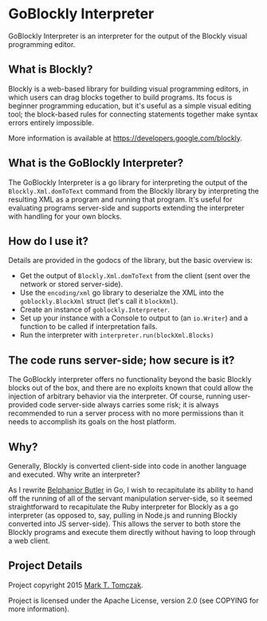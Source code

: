 GoBlockly Interpreter
=====================

GoBlockly Interpreter is an interpreter for the output of the Blockly visual programming editor.

What is Blockly?
----------------

Blockly is a web-based library for building visual programming editors, in which
users can drag blocks together to build programs. Its focus is beginner
programming education, but it's useful as a simple visual editing tool; the
block-based rules for connecting statements together make syntax errors entirely impossible.

More information is available at https://developers.google.com/blockly.

What is the GoBlockly Interpreter?
----------------------------------

The GoBlockly Interpreter is a go library for interpreting the output of the
`Blockly.Xml.domToText` command from the Blockly library by interpreting the
resulting XML as a program and running that program. It's useful for evaluating
programs server-side and supports extending the interpreter with handling for
your own blocks.

How do I use it?
----------------

Details are provided in the godocs of the library, but the basic overview is:

* Get the output of `Blockly.Xml.domToText` from the client (sent over the
  network or stored server-side).
* Use the `encoding/xml` go library to deserialze the XML into the
  `goblockly.BlockXml` struct (let's call it `blockXml`).
* Create an instance of `goblockly.Interpreter`.
* Set up your instance with a Console to output to (an `io.Writer`) and a
  function to be called if interpretation fails.
* Run the interpreter with `interpreter.run(blockXml.Blocks)`

The code runs server-side; how secure is it?
--------------------------------------------

The GoBlockly interpreter offers no functionality beyond the basic Blockly
blocks out of the box, and there are no exploits known that could allow the
injection of arbitrary behavior via the interpreter. Of course, running
user-provided code server-side always carries some risk; it is always
recommended to run a server process with no more permissions than it needs to
accomplish its goals on the host platform.

Why?
----

Generally, Blockly is converted client-side into code in another language and
executed. Why write an interpreter?

As I rewrite [Belphanior Butler](https://github.com/fixermark/belphanior-butler)
in Go, I wish to recapitulate its ability to hand off the running of all of the
servant manipulation server-side, so it seemed straightforward to recapitulate
the Ruby interpreter for Blockly as a go interpreter (as opposed to, say,
pulling in Node.js and running Blockly converted into JS server-side). This
allows the server to both store the Blockly programs and execute them directly
without having to loop through a web client.

Project Details
---------------

Project copyright 2015 [Mark T. Tomczak](mailto:fixermark@gmail.com).

Project is licensed under the Apache License, version 2.0 (see COPYING for more
information).


